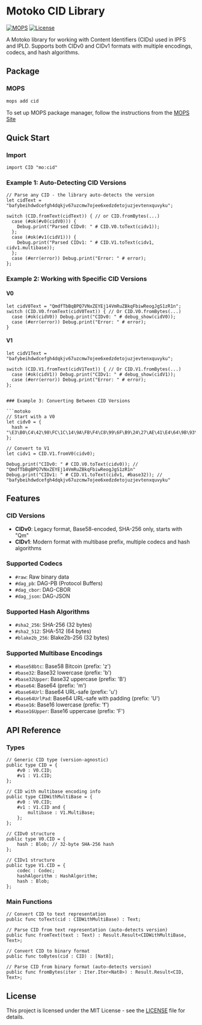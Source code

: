 # Motoko CID Library

[![MOPS](https://img.shields.io/badge/MOPS-cid-blue)](https://mops.one/cid)
[![License](https://img.shields.io/badge/license-MIT-blue.svg)](https://github.com/edjcase/motoko_cid/blob/main/LICENSE)

A Motoko library for working with Content Identifiers (CIDs) used in IPFS and IPLD. Supports both CIDv0 and CIDv1 formats with multiple encodings, codecs, and hash algorithms.

## Package

### MOPS

```bash
mops add cid
```

To set up MOPS package manager, follow the instructions from the [MOPS Site](https://mops.one)

## Quick Start

### Import

```motoko
import CID "mo:cid"
```

### Example 1: Auto-Detecting CID Versions

```motoko
// Parse any CID - the library auto-detects the version
let cidText = "bafybeihdwdcefgh4dqkjv67uzcmw7ojee6xedzdetojuzjevtenxquvyku";

switch (CID.fromText(cidText)) { // or CID.fromBytes(...)
  case (#ok(#v0(cidV0))) {
    Debug.print("Parsed CIDv0: " # CID.V0.toText(cidv1));
  };
  case (#ok(#v1(cidV1))) {
    Debug.print("Parsed CIDv1: " # CID.V1.toText(cidv1, cidv1.multibase));
  };
  case (#err(error)) Debug.print("Error: " # error);
};

```

### Example 2: Working with Specific CID Versions

#### V0

```motoko
let cidV0Text = "QmdfTbBqBPQ7VNxZEYEj14VmRuZBkqFbiwReogJgS1zR1n";
switch (CID.V0.fromText(cidV0Text)) { // Or CID.V0.fromBytes(...)
  case (#ok(cidV0)) Debug.print("CIDv0: " # debug_show(cidV0));
  case (#err(error)) Debug.print("Error: " # error);
}
```

#### V1

````motoko
let cidV1Text = "bafybeihdwdcefgh4dqkjv67uzcmw7ojee6xedzdetojuzjevtenxquvyku";

switch (CID.V1.fromText(cidV1Text)) { // Or CID.V1.fromBytes(...)
  case (#ok(cidV1)) Debug.print("CIDv1: " # debug_show(cidV1));
  case (#err(error)) Debug.print("Error: " # error);
};


### Example 3: Converting Between CID Versions

```motoko
// Start with a V0
let cidv0 = {
  hash = "\E3\B0\C4\42\98\FC\1C\14\9A\FB\F4\C8\99\6F\B9\24\27\AE\41\E4\64\9B\93\4C\A4\95\99\1B\78\52\B8\55";
};

// Convert to V1
let cidv1 = CID.V1.fromV0(cidv0);

Debug.print("CIDv0: " # CID.V0.toText(cidv0)); // "QmdfTbBqBPQ7VNxZEYEj14VmRuZBkqFbiwReogJgS1zR1n"
Debug.print("CIDv1: " # CID.V1.toText(cidv1, #base32)); // "bafybeihdwdcefgh4dqkjv67uzcmw7ojee6xedzdetojuzjevtenxquvyku"
````

## Features

### CID Versions

- **CIDv0**: Legacy format, Base58-encoded, SHA-256 only, starts with "Qm"
- **CIDv1**: Modern format with multibase prefix, multiple codecs and hash algorithms

### Supported Codecs

- `#raw`: Raw binary data
- `#dag_pb`: DAG-PB (Protocol Buffers)
- `#dag_cbor`: DAG-CBOR
- `#dag_json`: DAG-JSON

### Supported Hash Algorithms

- `#sha2_256`: SHA-256 (32 bytes)
- `#sha2_512`: SHA-512 (64 bytes)
- `#blake2b_256`: Blake2b-256 (32 bytes)

### Supported Multibase Encodings

- `#base58btc`: Base58 Bitcoin (prefix: 'z')
- `#base32`: Base32 lowercase (prefix: 'b')
- `#base32Upper`: Base32 uppercase (prefix: 'B')
- `#base64`: Base64 (prefix: 'm')
- `#base64Url`: Base64 URL-safe (prefix: 'u')
- `#base64UrlPad`: Base64 URL-safe with padding (prefix: 'U')
- `#base16`: Base16 lowercase (prefix: 'f')
- `#base16Upper`: Base16 uppercase (prefix: 'F')

## API Reference

### Types

```motoko
// Generic CID type (version-agnostic)
public type CID = {
    #v0 : V0.CID;
    #v1 : V1.CID;
};

// CID with multibase encoding info
public type CIDWithMultiBase = {
    #v0 : V0.CID;
    #v1 : V1.CID and {
        multibase : V1.MultiBase;
    };
};

// CIDv0 structure
public type V0.CID = {
    hash : Blob; // 32-byte SHA-256 hash
};

// CIDv1 structure
public type V1.CID = {
    codec : Codec;
    hashAlgorithm : HashAlgorithm;
    hash : Blob;
};
```

### Main Functions

```motoko
// Convert CID to text representation
public func toText(cid : CIDWithMultiBase) : Text;

// Parse CID from text representation (auto-detects version)
public func fromText(text : Text) : Result.Result<CIDWithMultiBase, Text>;

// Convert CID to binary format
public func toBytes(cid : CID) : [Nat8];

// Parse CID from binary format (auto-detects version)
public func fromBytes(iter : Iter.Iter<Nat8>) : Result.Result<CID, Text>;
```

## License

This project is licensed under the MIT License - see the [LICENSE](LICENSE) file for details.
